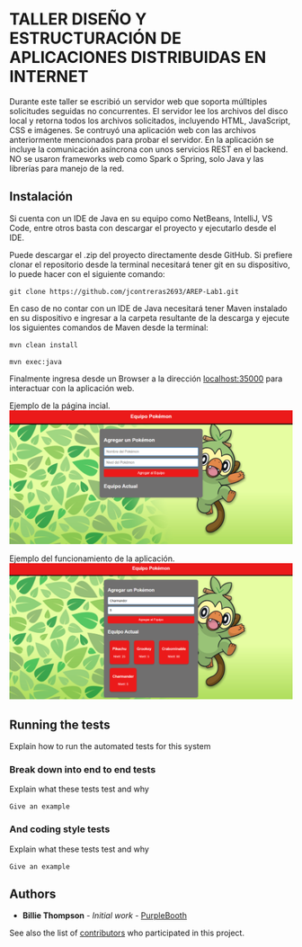 # TALLER DISEÑO Y ESTRUCTURACIÓN DE APLICACIONES DISTRIBUIDAS EN INTERNET

Durante este taller se escribió un servidor web que soporta múlltiples solicitudes seguidas no concurrentes. El servidor lee los archivos del disco local y retorna todos los archivos solicitados, incluyendo HTML, JavaScript, CSS e imágenes. Se contruyó una aplicación web con las archivos anteriormente mencionados para probar el servidor. En la aplicación se incluye la comunicación asíncrona con unos servicios REST en el backend. NO se usaron frameworks web como Spark o Spring, solo Java y las librerías para manejo de la red.

## Instalación

Si cuenta con un IDE de Java en su equipo como NetBeans, IntelliJ, VS Code, entre otros basta con descargar el proyecto y ejecutarlo desde el IDE.

Puede descargar el .zip del proyecto directamente desde GitHub. Si prefiere clonar el repositorio desde la terminal necesitará tener git en su dispositivo, lo puede hacer con el siguiente comando:
```
git clone https://github.com/jcontreras2693/AREP-Lab1.git
``` 
En caso de no contar con un IDE de Java necesitará tener Maven instalado en su dispositivo e ingresar a la carpeta resultante de la descarga y ejecute los siguientes comandos de Maven desde la terminal:
```
mvn clean install
```
```
mvn exec:java
```
Finalmente ingresa desde un Browser a la dirección [localhost:35000]() para interactuar con la aplicación web.

Ejemplo de la página incial.
![](images/base-page.png)

Ejemplo del funcionamiento de la aplicación.
![](images/employed-page.png)

## Running the tests

Explain how to run the automated tests for this system

### Break down into end to end tests

Explain what these tests test and why

```
Give an example
```

### And coding style tests

Explain what these tests test and why

```
Give an example
```

## Authors

* **Billie Thompson** - *Initial work* - [PurpleBooth](https://github.com/PurpleBooth)

See also the list of [contributors](https://github.com/your/project/contributors) who participated in this project.
